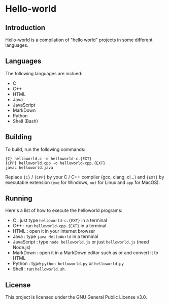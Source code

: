 # Hello-world

## Introduction

Hello-world is a compilation of "hello world" projects in some different languages.

## Languages

The following languages are inclued:
 - C
 - C++
 - HTML
 - Java
 - JavaScript
 - MarkDown
 - Python
 - Shell (Bash)

## Building

To build, run the following commands:
```
{C} helloworld.c -o helloworld-c.{EXT}
{CPP} helloworld.cpp -o helloworld-cpp.{EXT}
javac helloworld.java
```
Replace `{C}` / `{CPP}` by your C / C++ compiler (gcc, clang, cl...) and `{EXT}` by executable extension (`exe` for Windows, `out` for Linux and `app` for MacOS).

## Running

Here's a list of how to execute the helloworld programs:
 - C : just type `helloworld-c.{EXT}` in a terminal
 - C++ : run `helloworld-cpp.{EXT}` in a terminal
 - HTML : open it in your internet browser
 - Java : type `java HelloWorld` in a terminal
 - JavaScript : type `node helloworld.js` or just `helloworld.js` (need Node.js)
 - MarkDown : open it in a MarkDown editor such as []() or []() and convert it to HTML
 - Python : type `python helloworld.py` or `helloworld.py`
 - Shell : run `helloworld.sh`.

## License

This project is licensed under the GNU General Public License v3.0.
